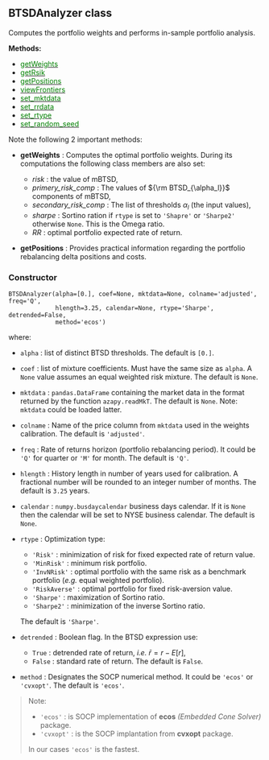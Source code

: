 ## BTSDAnalyzer class

Computes the portfolio weights and performs in-sample portfolio analysis.

**Methods:**

* [<span style="color:green">getWeights</span>](BTSD_Risk_getWeights)
* [<span style="color:green">getRsik</span>](BTSD_Risk_getRisk)
* [<span style="color:green">getPositions</span>](BTSD_Risk_getPositions)
* [<span style="color:green">viewFrontiers</span>](BTSD_Risk_viewFrontiers)
* [<span style="color:green">set_mktdata</span>](BTSD_Risk_set_mktdata)
* [<span style="color:green">set_rrdata</span>](BTSD_Risk_set_rrate)
* [<span style="color:green">set_rtype</span>](BTSD_Risk_set_rtype)
* [<span style="color:green">set_random_seed</span>](BTSD_Risk_set_random_seed)

Note the following 2 important methods:
* **getWeights** : Computes the optimal portfolio weights.
During its computations the following class members are also set:
  * _risk_ : the value of mBTSD,
  * _primery_risk_comp_ : The values of ${\rm BTSD_{\alpha_l}}$ components of
  mBTSD,
  * _secondary_risk_comp_ : The list of thresholds $\alpha_l$ (the input values),
  * _sharpe_ : Sortino ration if `rtype` is set to `'Shapre'` or `'Sharpe2'`
  otherwise `None`. This is the Omega ratio.
  * _RR_ : optimal portfolio expected rate of return.

* **getPositions** : Provides practical information regarding the portfolio
rebalancing delta positions and costs.  

### Constructor

```
BTSDAnalyzer(alpha=[0.], coef=None, mktdata=None, colname='adjusted', freq='Q',
             hlength=3.25, calendar=None, rtype='Sharpe', detrended=False,
             method='ecos')
```

where:

* `alpha` : list of distinct BTSD thresholds. The default is `[0.]`.
* `coef` : list of mixture coefficients. Must have the same size as
`alpha`. A `None` value assumes an equal weighted risk mixture.
The default is `None`.
* `mktdata` : `pandas.DataFrame` containing the market data in the format
returned by the function `azapy.readMkT`. The default is `None`.
Note: `mktdata` could be loaded latter.
* `colname` : Name of the price column from `mktdata` used in the weights
calibration. The default is `'adjusted'`.
* `freq` : Rate of returns horizon (portfolio rebalancing period).
It could be `'Q'` for quarter or `'M'` for month. The default is `'Q'`.
* `hlength` : History length in number of years used for calibration.
A fractional number will be rounded to an integer number of months.
The default is `3.25` years.
* `calendar` :  `numpy.busdaycalendar` business days calendar. If it is `None`
then the calendar will be set to NYSE business calendar.
The default is `None`.
* `rtype` : Optimization type:
    - `'Risk'` : minimization of risk for fixed expected rate of return value.
    - `'MinRisk'` : minimum risk portfolio.
    - `'InvNRisk'` : optimal portfolio with the same risk as a benchmark
     portfolio (*e.g.* equal weighted portfolio).
    - `'RiskAverse'` : optimal portfolio for fixed risk-aversion value.
    - `'Sharpe'` : maximization of Sortino ratio.
    - `'Sharpe2'` : minimization of the inverse Sortino ratio.

  The default is `'Sharpe'`.
* `detrended` : Boolean flag.
In the BTSD expression use:
    - `True` : detrended rate of return, *i.e.* ${\bar r} = r - E[r]$,
    - `False` : standard rate of return.
The default is `False`.
* `method` : Designates the SOCP numerical method.
It could be `'ecos'` or `'cvxopt'`.
The default is `'ecos'`.

> Note:
>	* `'ecos'` : is SOCP implementation of **ecos** *(Embedded Cone Solver)*
package.
> * `'cvxopt'` : is the SOCP implantation from **cvxopt** package.
>
> In our cases `'ecos'` is the fastest.
